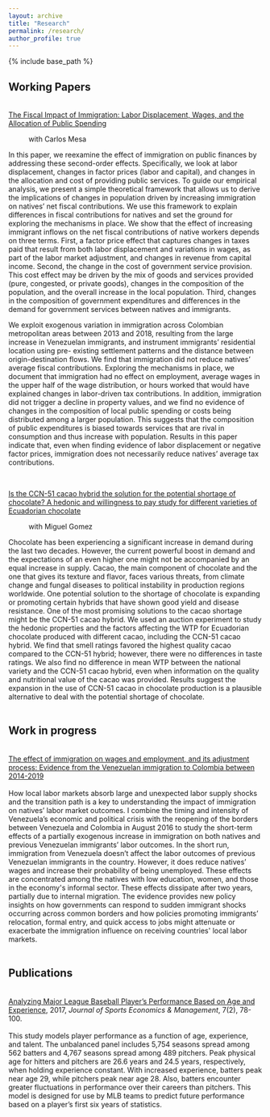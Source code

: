 ```yaml
---
layout: archive
title: "Research"
permalink: /research/
author_profile: true
---
```


{% include base_path %}

<p id="1.5-spaced" style="line-height: 150%;">
<h2> Working Papers </h2><br>
<div><a href="https://github.com/AndresCastanoZuluaga/AndresCastanoZuluaga.github.io/blob/master/files/AndresCastano_Immigration_FiscalCosts.pdf">  The Fiscal Impact of Immigration: Labor Displacement, Wages, and the Allocation of Public Spending </a> </div>
<p style="margin-left: 40px"> with Carlos Mesa </p> </div>
  
<p> In this paper, we reexamine the effect of immigration on public finances by addressing these second-order effects. Specifically, we look at labor displacement, changes in factor prices (labor and capital), and changes in the allocation and cost of providing public services. To guide our empirical analysis, we present a simple theoretical framework that allows us to derive the implications of changes in population driven by increasing immigration on natives’ net fiscal contributions. We use this framework to explain differences in fiscal contributions for natives and set the ground for exploring the mechanisms in place. We show that the effect of increasing immigrant inflows on the net fiscal contributions of native workers depends on three terms. First, a factor price effect that captures changes in taxes paid that result from both labor displacement and variations in wages, as part of the labor market adjustment, and changes in revenue from capital income. Second, the change in the cost of government service provision. This cost effect may be driven by the mix of goods and services provided (pure, congested, or private goods), changes in the composition of the population, and the overall increase in the local population. Third, changes in the composition of government expenditures and differences in the demand for government services between natives and immigrants. </p>

<p> We exploit exogenous variation in immigration across Colombian metropolitan areas between 2013 and 2018, resulting from the large increase in Venezuelan immigrants, and instrument immigrants’ residential location using pre- existing settlement patterns and the distance between origin-destination flows. We find that immigration did not reduce natives’ average fiscal contributions. Exploring the mechanisms in place, we document that immigration had no effect on employment, average wages in the upper half of the wage distribution, or hours worked that would have explained changes in labor-driven tax contributions. In addition, immigration did not trigger a decline in property values, and we find no evidence of changes in the composition of local public spending or costs being distributed among a larger population. This suggests that the composition of public expenditures is biased towards services that are rival in consumption and thus increase with population. Results in this paper indicate that, even when finding evidence of labor displacement or negative factor prices, immigration does not necessarily reduce natives’ average tax contributions.
</p>  
</div><br>

<p id="1.5-spaced" style="line-height: 150%;">
<div><a href="https://github.com/AndresCastanoZuluaga/AndresCastanoZuluaga.github.io/blob/master/files/AndresCastano_WTP_Chocolate.pdf"> Is the CCN-51 cacao hybrid the solution for the
potential shortage of chocolate? A hedonic and willingness to pay study for different varieties of Ecuadorian chocolate </a><br>
<p style="margin-left: 40px"> with Miguel Gomez </p> </div> 
<div> 
Chocolate has been experiencing a significant increase in demand during the last two decades. However, the current powerful boost in demand and the expectations of an even higher one might not be accompanied by an equal increase in supply. Cacao, the main component of chocolate and the one that gives its texture and flavor, faces various threats, from climate change and fungal diseases to political instability in production regions worldwide. One potential solution to the shortage of chocolate is expanding or promoting certain hybrids that have shown good yield and disease resistance. One of the most promising solutions to the cacao shortage might be the CCN-51 cacao hybrid. We used an auction experiment to study the hedonic properties and the factors affecting the WTP for Ecuadorian chocolate produced with different cacao, including the CCN-51 cacao hybrid. We find that smell ratings favored the highest quality cacao compared to the CCN-51 hybrid; however, there were no differences in taste ratings. We also find no difference in mean WTP between the national variety and the CCN-51 cacao hybrid, even when information on the quality and nutritional value of the cacao was provided. Results suggest the expansion in the use of CCN-51 cacao in chocolate production is a plausible alternative to deal with the potential shortage of chocolate.
</div> <br>


<p id="1.5-spaced" style="line-height: 150%;">
<h2> Work in progress </h2><br>
<div><a href="">  The effect of immigration on wages and employment, and its adjustment process:  Evidence from the Venezuelan immigration to Colombia between 2014-2019 </a> </div> <br> 
<div>  
How local labor markets absorb large and unexpected labor supply shocks and the transition path is a key to understanding the impact of immigration on natives’ labor market outcomes. I combine the timing and intensity of Venezuela’s economic and political crisis with the reopening of the borders between Venezuela and Colombia in August 2016 to study the short-term effects of a partially exogenous increase in immigration on both natives and previous Venezuelan immigrants’ labor outcomes. In the short run, immigration from Venezuela doesn’t affect the labor outcomes of previous Venezuelan immigrants in the country. However, it does reduce natives’ wages and increase their probability of being unemployed. These effects are concentrated among the natives with low education, women, and those in the economy's informal sector. These effects dissipate after two years, partially due to internal migration. The evidence provides new policy insights on how governments can respond to sudden immigrant shocks occurring across common borders and how policies promoting immigrants’ relocation, formal entry, and quick access to jobs might attenuate or exacerbate the immigration influence on receiving countries' local labor markets.
</div> <br>
</p>


<p id="1.5-spaced" style="line-height: 150%;">
<h2> Publications </h2><br>
<div><a href="http://kevincng.github.io/files/Ng_2017.pdf">Analyzing Major League Baseball Player’s Performance Based on Age and Experience</a>, 2017, <i>Journal of Sports Economics & Management</i>, 7(2), 78-100.</div><br>
<div>This study models player performance as a function of age, experience, and talent. The unbalanced panel includes 5,754 seasons spread among 562 batters and 4,767 seasons spread among 489 pitchers. Peak physical age for hitters and pitchers are 26.6 years and 24.5 years, respectively, when holding experience constant. With increased experience, batters peak near age 29, while pitchers peak near age 28. Also, batters encounter greater fluctuations in performance over their careers than pitchers. This model is designed for use by MLB teams to predict future performance based on a player’s first six years of statistics. </div>
</p>

